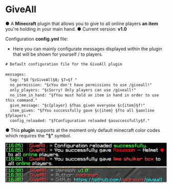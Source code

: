 # GiveAll

● A **Minecraft** plugin that allows you to give to all online players **an item** you're holding in your main hand.
● Current version: **v1.0** 

Configuration **config.yml** file:
- Here you can mainly configurate messages displayed within the plugin that will be shown for yourself / to players.
```
# Default configuration file for the GiveAll plugin

messages:
  tag: "§8「§cGiveAll§8」§7»§f "
  no_permission: "§cYou don't have permissions to use /giveall!"
  only_players: "§cSorry! Only players can use /giveall!"
  no_item_in_hand: "§fYou must hold an item in hand in order to use this command."
  give_message: "§c{player} §fhas given everyone §c{item}§f!"
  item_given: "§fYou successfully gave §c{item} §fto all §aonline §fplayers."
  config_reloaded: "§fConfiguration reloaded §asuccessfully§f."
```

● This **plugin** supports at the moment only default minecraft color codes which requires the **"§"** symbol. 

![alt text](giveallplugin.png)
![alt text](giveallversion.png)